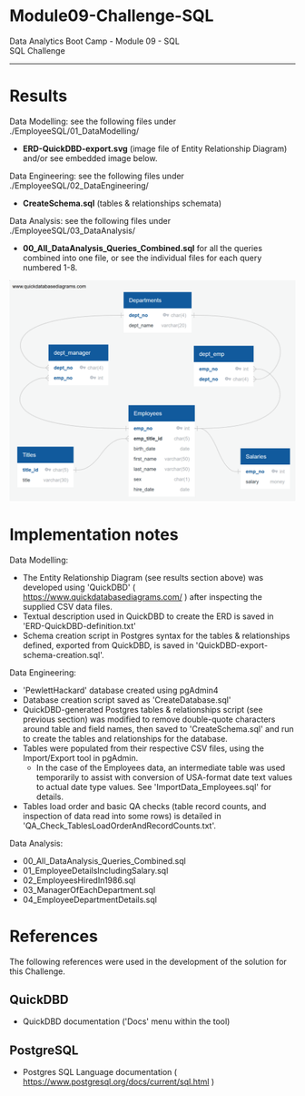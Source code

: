 # Module09-Challenge-SQL
Data Analytics Boot Camp - Module 09 - SQL \
SQL Challenge

---

# Results

Data Modelling: see the following files under ./EmployeeSQL/01_DataModelling/
- **ERD-QuickDBD-export.svg** (image file of Entity Relationship Diagram) and/or see embedded image below.

Data Engineering: see the following files under ./EmployeeSQL/02_DataEngineering/
- **CreateSchema.sql** (tables & relationships schemata)

Data Analysis: see the following files under ./EmployeeSQL/03_DataAnalysis/
- **00_All_DataAnalysis_Queries_Combined.sql** for all the queries combined into one file, or see the individual files for each query numbered 1-8.

<img src=./EmployeeSQL/01_DataModelling/ERD-QuickDBD-export.png>

# Implementation notes

Data Modelling:
- The Entity Relationship Diagram (see results section above) was developed using 'QuickDBD' ( https://www.quickdatabasediagrams.com/ ) after inspecting the supplied CSV data files.
- Textual description used in QuickDBD to create the ERD is saved in 'ERD-QuickDBD-definition.txt'
- Schema creation script in Postgres syntax for the tables & relationships defined, exported from QuickDBD, is saved in 'QuickDBD-export-schema-creation.sql'.

Data Engineering:
- 'PewlettHackard' database created using pgAdmin4
- Database creation script saved as 'CreateDatabase.sql'
- QuickDBD-generated Postgres tables & relationships script (see previous section) was modified to remove double-quote characters around table and field names, then saved to 'CreateSchema.sql' and run to create the tables and relationships for the database.
- Tables were populated from their respective CSV files, using the Import/Export tool in pgAdmin.
    - In the case of the Employees data, an intermediate table was used temporarily to assist with conversion of USA-format date text values to actual date type values. See 'ImportData_Employees.sql' for details.
- Tables load order and basic QA checks (table record counts, and inspection of data read into some rows) is detailed in 'QA_Check_TablesLoadOrderAndRecordCounts.txt'.

Data Analysis:
- 00_All_DataAnalysis_Queries_Combined.sql
- 01_EmployeeDetailsIncludingSalary.sql
- 02_EmployeesHiredIn1986.sql
- 03_ManagerOfEachDepartment.sql
- 04_EmployeeDepartmentDetails.sql

# References

The following references were used in the development of the solution for this Challenge.

## QuickDBD
- QuickDBD documentation ('Docs' menu within the tool)

## PostgreSQL
- Postgres SQL Language documentation ( https://www.postgresql.org/docs/current/sql.html )
